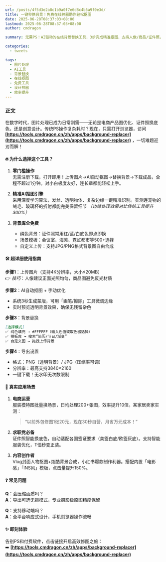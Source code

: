 ```yaml
---
url: /posts/4f5d3e2a8c1b9a0f7e6d8c4b5a9f0e3d/
title: 一键秒换背景！免费在线神器助你轻松抠图
date: 2025-06-28T08:37:03+08:00
lastmod: 2025-06-28T08:37:03+08:00
author: cmdragon

summary: 无需PS！AI驱动的在线背景替换工具，3步完成精准抠图，支持人像/商品/证件照，免费高清导出。

categories:
  - tweets

tags:
  - 图片处理
  - AI工具
  - 背景替换
  - 在线抠图
  - 免费工具
  - 设计神器
  - 效率提升  
---
```


### 正文

在数字时代，图片处理已成为日常刚需——无论是电商产品图优化、证件照换底色，还是创意设计。传统PS操作复杂耗时？现在，只需打开浏览器，访问
**[https://tools.cmdragon.cn/zh/apps/background-replacer](https://tools.cmdragon.cn/zh/apps/background-replacer)**
，一切难题迎刃而解！

#### 🔥 为什么选择这个工具？

1. **零门槛操作**  
   无需注册下载，打开即用！上传图片→AI自动抠图→替换背景→下载成品，全程不超过1分钟。对小白极度友好，连长辈都能轻松上手。

2. **精准AI抠图引擎**  
   采用深度学习算法，发丝、透明物体、复杂边缘一键精准识别。实测连宠物的绒毛、玻璃杯的折射都能完美保留细节
   *（边缘处理效果对比传统工具提升300%）*

3. **背景库全免费**
    - 纯色背景：证件照常用红/蓝/白底色即点即换
    - 场景模板：会议室、海滩、霓虹都市等500+选择
    - 自定义上传：支持JPG/PNG格式背景图自由合成

#### 🛠️ 超详细使用指南

**步骤1**：上传图片（支持4K分辨率，大小≤20MB）  
👉 *技巧*：人像建议正面光照均匀，商品图避免反光材质

**步骤2**：AI自动抠图 + 手动优化

- 系统3秒生成蒙版，可用「画笔/擦除」工具微调边缘
- 实时预览透明背景效果，确保无残留杂色

**步骤3**：背景替换

   ```markdown
   [选择模式]
✅ 纯色填充 → #FFFFFF（输入色值或取色器选择）
✅ 模板库 → 搜索“简历/节日/渐变”
✅ 自定义图 → 拖拽上传背景
   ```

**步骤4**：导出设置

- 格式：PNG（透明背景）/ JPG（压缩率可调）
- 分辨率：最高支持3840×2160
- 一键下载！无水印无次数限制

#### 💼 真实应用场景

1. **电商运营**  
   服装模特图批量换场景，日均处理200+张图，效率提升10倍。某家居卖家实测：
   > “以前外包修图1张20元，现在30秒自营，月省万元成本！”

2. **求职党必备**  
   证件照智能换底色，自动适配各国签证要求（美签白底/欧签灰底）。支持智能服装优化，T恤秒变正装。

3. **内容创作者**  
   Vlog封面人物抠图+炫酷背景合成，小红书爆款制作利器。搭配内置「电影感」「INS风」模板，点击量提升150%。

#### ❓ 常见问题

**Q**：会压缩画质吗？  
**A**：导出可选无损模式，专业摄影级原图精度保留

**Q**：支持移动端吗？  
**A**：全平台响应式设计，手机浏览器操作流畅

#### ✨ 即刻体验

告别PS和付费软件，点击链接开启高效修图之旅：  
➡️ **[https://tools.cmdragon.cn/zh/apps/background-replacer](https://tools.cmdragon.cn/zh/apps/background-replacer)**

